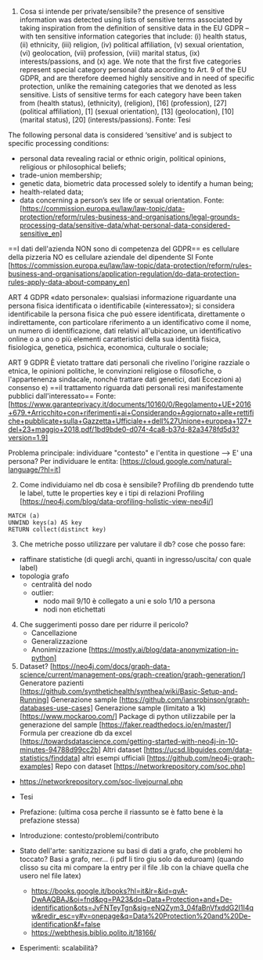 1. Cosa si intende per private/sensibile?
the presence of sensitive information was detected using lists of sensitive terms associated by taking inspiration from the definition of sensitive data in the EU GDPR – with ten sensitive information categories that include: (i) health status, (ii) ethnicity, (iii) religion, (iv) political affiliation, (v) sexual orientation, (vi) geolocation, (vii) profession, (viii) marital status, (ix) interests/passions, and (x) age. 
We note that the first five categories represent special category personal data according to Art. 9 of the EU GDPR, and are therefore deemed highly sensitive and in need of specific protection, unlike the remaining categories that we denoted as less sensitive. Lists of sensitive terms for each category have been taken from (health status), (ethnicity), (religion), [16] (profession), [27] (political affiliation), [1] (sexual orientation), [13] (geolocation), [10] (marital status), [20] (interests/passions).
Fonte: Tesi 

The following personal data is considered ‘sensitive’ and is subject to specific processing conditions:
- personal data revealing racial or ethnic origin, political opinions, religious or philosophical beliefs;
- trade-union membership;
- genetic data, biometric data processed solely to identify a human being;
- health-related data;
- data concerning a person’s sex life or sexual orientation.
Fonte: [https://commission.europa.eu/law/law-topic/data-protection/reform/rules-business-and-organisations/legal-grounds-processing-data/sensitive-data/what-personal-data-considered-sensitive_en]

==I dati dell'azienda NON sono di competenza del GDPR==
es cellulare della pizzeria NO
es cellulare aziendale del dipendente SI
Fonte [https://commission.europa.eu/law/law-topic/data-protection/reform/rules-business-and-organisations/application-regulation/do-data-protection-rules-apply-data-about-company_en]

ART 4 GDPR
«dato personale»: qualsiasi informazione riguardante una persona fisica identificata o identificabile («interessato»); si considera identificabile la persona fisica che può essere identificata, direttamente o indirettamente, con particolare riferimento a un identificativo come il nome, un numero di identificazione, dati relativi all'ubicazione, un identificativo online o a uno o più elementi caratteristici della sua identità fisica, fisiologica, genetica, psichica, economica, culturale o sociale;

ART 9 GDPR
È vietato trattare dati personali che rivelino l'origine razziale o etnica, le opinioni politiche, le convinzioni religiose o filosofiche, o l'appartenenza sindacale, nonché trattare dati genetici, dati
Eccezioni
a) consenso
e) ==il trattamento riguarda dati personali resi manifestamente pubblici dall'interessato==
Fonte: [https://www.garanteprivacy.it/documents/10160/0/Regolamento+UE+2016+679.+Arricchito+con+riferimenti+ai+Considerando+Aggiornato+alle+rettifiche+pubblicate+sulla+Gazzetta+Ufficiale++dell%27Unione+europea+127+del+23+maggio+2018.pdf/1bd9bde0-d074-4ca8-b37d-82a3478fd5d3?version=1.9]

Problema principale: individuare "contesto" e l'entita in questione --> E' una persona?
Per individuare le entita: [https://cloud.google.com/natural-language/?hl=it]

2. Come individuiamo nel db cosa è sensibile?
Profiling db prendendo tutte le label, tutte le properties key e i tipi di relazioni
Profiling [https://neo4j.com/blog/data-profiling-holistic-view-neo4j/]

```cypher
MATCH (a) 
UNWIND keys(a) AS key
RETURN collect(distinct key)
```

3. Che metriche posso utilizzare per valutare il db?
cose che posso fare:
- raffinare statistiche (di quegli archi, quanti in ingresso/uscita/ con quale label)
- topologia grafo
	- centralità del nodo 
	- outlier: 
		- nodo mail 9/10 è collegato a uni e solo 1/10 a persona 
		- nodi non etichettati

4. Che suggerimenti posso dare per ridurre il pericolo?
	- Cancellazione
	- Generalizzazione
	- Anonimizzazione [https://mostly.ai/blog/data-anonymization-in-python]
5. Dataset? [https://neo4j.com/docs/graph-data-science/current/management-ops/graph-creation/graph-generation/]
Generatore pazienti [https://github.com/synthetichealth/synthea/wiki/Basic-Setup-and-Running]
Generazione sample [https://github.com/iansrobinson/graph-databases-use-cases]
Generazione sample (limitato a 1k) [https://www.mockaroo.com/]
Package di python utilizzabile per la generazione del sample [https://faker.readthedocs.io/en/master/]
Formula per creazione db da excel [https://towardsdatascience.com/getting-started-with-neo4j-in-10-minutes-94788d99cc2b]
Altri dataset [https://ucsd.libguides.com/data-statistics/finddata]
altri esempi ufficiali [https://github.com/neo4j-graph-examples]
Repo con dataset [https://networkrepository.com/soc.php]
- https://networkrepository.com/soc-livejournal.php

- Tesi

- Prefazione: (ultima cosa perche il riassunto se è fatto bene è la prefazione stessa)
- Introduzione: contesto/problemi/contributo
- Stato dell'arte: sanitizzazione su basi di dati a grafo, che problemi ho toccato? Basi a grafo, ner... (i pdf li tiro giu solo da eduroam) (quando clisso su cita mi compare la entry per il file .lib con la chiave quella che usero nel file latex)
	- https://books.google.it/books?hl=it&lr=&id=qvA-DwAAQBAJ&oi=fnd&pg=PA23&dq=Data+Protection+and+De-identification&ots=JvFNTeyTgn&sig=eNQZym3_04faBnVfxddG2I1I4qw&redir_esc=y#v=onepage&q=Data%20Protection%20and%20De-identification&f=false
	- https://webthesis.biblio.polito.it/18166/
- Esperimenti: scalabilità? 